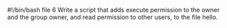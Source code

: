 #!/bin/bash
file 6 Write a script that adds execute permission to the owner and the group owner, and read permission to other users, to the file hello.
